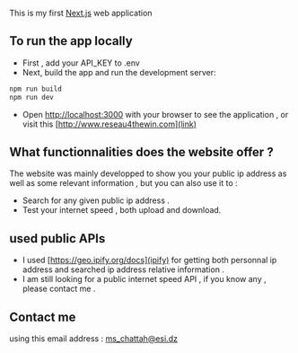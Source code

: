 This is my first [Next.js](https://nextjs.org) web application

## To run the app locally
- First , add your API_KEY to .env
- Next, build the app and run the development server:
```bash
npm run build
npm run dev
```
- Open [http://localhost:3000](http://localhost:3000) with your browser to see the application , or visit this [http://www.reseau4thewin.com](link)

## What functionnalities does the website offer ?

The website was mainly developped to show you your public ip address as well as some relevant information , but you can also use it to :

- Search for any given public ip address .
- Test your internet speed , both upload and download.

## used public APIs

- I used [https://geo.ipify.org/docs](ipify) for getting both personnal ip address and searched ip address relative information .
- I am still looking for a public internet speed API , if you know any , please contact me .

## Contact me
using this email address : ms_chattah@esi.dz
